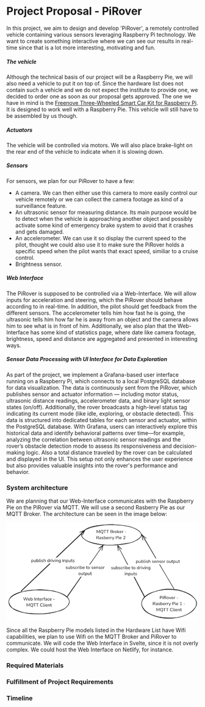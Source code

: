 # Project Proposal - PiRover

In this project, we aim to design and develop 'PiRover', a remotely controlled vehicle containing various sensors leveraging Raspberry Pi technology. We want to create something interactive where we can see our results in real-time since that is a lot more interesting, motivating and fun.

##### The vehicle

Although the technical basis of our project will be a Raspberry Pie, we will also need a vehicle to put it on top of. Since the hardware list does not contain such a vehicle and we do not expect the institute to provide one, we decided to order one as soon as our proposal gets approved. The one we have in mind is the [Freenove Three-Wheeled Smart Car Kit for Raspberry Pi](https://www.amazon.de/-/en/Freenove-Three-Wheeled-Raspberry-Detailed-Ultrasonic/dp/B06W54XC9V/?_encoding=UTF8&pd_rd_w=NbBPv&content-id=amzn1.sym.16038c01-cfea-4f09-a119-c9f8c051c46c%3Aamzn1.symc.fc11ad14-99c1-406b-aa77-051d0ba1aade&pf_rd_p=16038c01-cfea-4f09-a119-c9f8c051c46c&pf_rd_r=C9APQH9AX00SJGGV74ZT&pd_rd_wg=PN9IM&pd_rd_r=f792269b-8805-4245-86c0-df937cf69d77&ref_=pd_hp_d_atf_ci_mcx_mr_ca_hp_atf_d). It is designed to work well with a Raspberry Pie. This vehicle will still have to be assembled by us though. 

##### Actuators

The vehicle will be controlled via motors. We will also place brake-light on the rear end of the vehicle to indicate when it is slowing down.

##### Sensors

For sensors, we plan for our PiRover to have a few:
- A camera. We can then either use this camera to more easily control our vehicle remotely or we can collect the camera footage as kind of a surveillance feature. 
- An ultrasonic sensor for measuring distance. Its main purpose would be to detect when the vehicle is approaching another object and possibly activate some kind of emergency brake system to avoid that it crashes and gets damaged.
- An accelerometer. We can use it so display the current speed to the pilot, thought we could also use it to make sure the PiRover holds a specific speed when the pilot wants that exact speed, similiar to a cruise control. 
- Brightness sensor.

##### Web Interface

The PiRover is supposed to be controlled via a Web-Interface. We will allow inputs for acceleration and steering, which the PiRover should behave according to in real-time. In addition, the pilot should get feedback from the different sensors. The accelerometer tells him how fast he is going, the ultrasonic tells him how far he is away from an object and the camera allows him to see what is in front of him. Additionally, we also plan that the Web-Interface has some kind of statistics page, where date like camera footage, brightness, speed and distance are aggregated and presented in interesting ways. 


##### Sensor Data Processing with UI Interface for Data Exploration

As part of the project, we implement a Grafana-based user interface running on a Raspberry Pi, which connects to a local PostgreSQL database for data visualization. The data is continuously sent from the PiRover, which publishes sensor and actuator information — including motor status, ultrasonic distance readings, accelerometer data, and binary light sensor states (on/off). Additionally, the rover broadcasts a high-level status tag indicating its current mode (like idle, exploring, or obstacle detected). This data is structured into dedicated tables for each sensor and actuator, within the PostgreSQL database. With Grafana, users can interactively explore this historical data and identify behavioral patterns over time—for example, analyzing the correlation between ultrasonic sensor readings and the rover’s obstacle detection mode to assess its responsiveness and decision-making logic. Also a total distance traveled by the rover can be calculated and displayed in the UI. This setup not only enhances the user experience but also provides valuable insights into the rover's performance and behavior.

### System architecture

We are planning that our Web-Interface communicates with the Raspberry Pie on the PiRover via MQTT. We will use a second Rasberry Pie as our MQTT Broker. The architecture can be seen in the image below:

![Architecture](img/Architecture.png)

Since all the Raspberry Pie models listed in the Hardware List have Wifi capabilities, we plan to use Wifi on the MQTT Broker and PiRover to communicate. We will code the Web Interface in Svelte, since it is not overly complex. We could host the Web Interface on Netlify, for instance.

### Required Materials

### Fulfillment of Project Requirements

### Timeline

